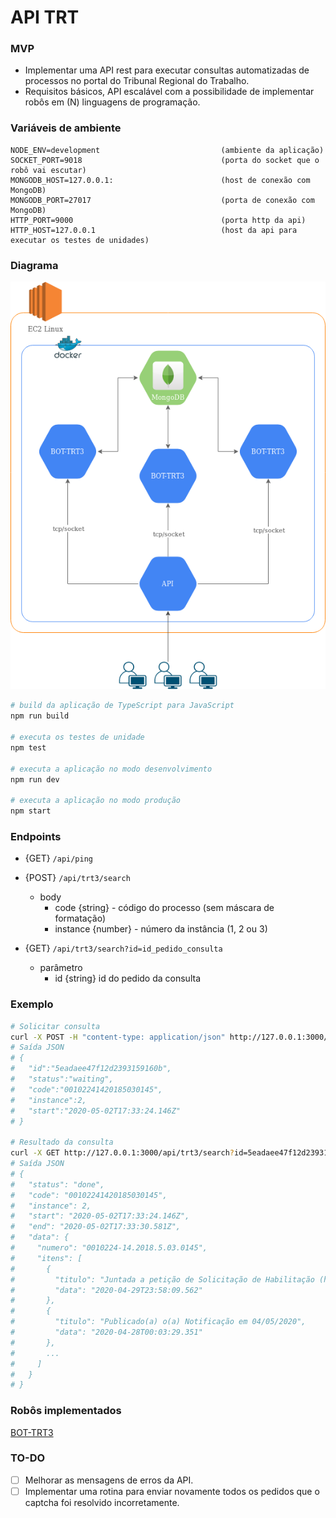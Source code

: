 # API TRT

### MVP
* Implementar uma API rest para executar consultas automatizadas de processos no portal do Tribunal Regional do Trabalho.
* Requisitos básicos, API escalável com a possibilidade de implementar robôs em (N) linguagens de programação.

### Variáveis de ambiente
```env
NODE_ENV=development                           (ambiente da aplicação)
SOCKET_PORT=9018                               (porta do socket que o robô vai escutar)
MONGODB_HOST=127.0.0.1:                        (host de conexão com MongoDB) 
MONGODB_PORT=27017                             (porta de conexão com MongoDB) 
HTTP_PORT=9000                                 (porta http da api)
HTTP_HOST=127.0.0.1                            (host da api para executar os testes de unidades)
```

### Diagrama

![diagrama](https://github.com/eugenio-cunha/api-trt/blob/master/diagram.png)

```sh
# build da aplicação de TypeScript para JavaScript
npm run build

# executa os testes de unidade
npm test

# executa a aplicação no modo desenvolvimento
npm run dev

# executa a aplicação no modo produção
npm start

```

### Endpoints

* {GET}  `/api/ping`

* {POST} `/api/trt3/search`
    - body
        - code {string} - código do processo (sem máscara de formatação)
        - instance {number} - número da instância (1, 2 ou 3)

* {GET}  `/api/trt3/search?id=id_pedido_consulta`
    - parâmetro
        - id {string} id do pedido da consulta

### Exemplo

```sh
# Solicitar consulta
curl -X POST -H "content-type: application/json" http://127.0.0.1:3000/api/trt3/search --data '{ "code": "00102241420185030145", "instance": 2 }'
# Saída JSON
# {
#   "id":"5eadaee47f12d2393159160b",
#   "status":"waiting",
#   "code":"00102241420185030145",
#   "instance":2,
#   "start":"2020-05-02T17:33:24.146Z"
# }

# Resultado da consulta
curl -X GET http://127.0.0.1:3000/api/trt3/search?id=5eadaee47f12d2393159160b
# Saída JSON
# {
#   "status": "done",
#   "code": "00102241420185030145",
#   "instance": 2,
#   "start": "2020-05-02T17:33:24.146Z",
#   "end": "2020-05-02T17:33:30.581Z",
#   "data": {
#     "numero": "0010224-14.2018.5.03.0145",
#     "itens": [
#       {
#         "titulo": "Juntada a petição de Solicitação de Habilitação (habilitação)",
#         "data": "2020-04-29T23:58:09.562"
#       },
#       {
#         "titulo": "Publicado(a) o(a) Notificação em 04/05/2020",
#         "data": "2020-04-28T00:03:29.351"
#       },
#       ...
#     ]
#   }
# }

```

### Robôs implementados
 [BOT-TRT3](https://github.com/eugenio-cunha/bot-trt3)


### TO-DO
- [ ] Melhorar as mensagens de erros da API.
- [ ] Implementar uma rotina para enviar novamente todos os pedidos que o captcha foi resolvido incorretamente.